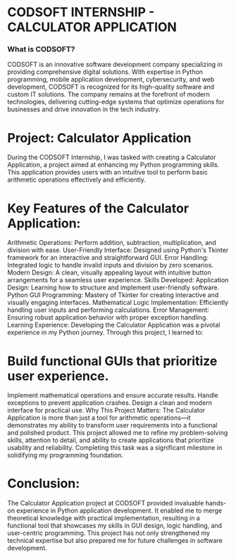 # CODSOFT INTERNSHIP - CALCULATOR APPLICATION
### What is CODSOFT?
CODSOFT is an innovative software development company specializing in providing comprehensive digital solutions. With expertise in Python programming, mobile application development, cybersecurity, and web development, CODSOFT is recognized for its high-quality software and custom IT solutions. The company remains at the forefront of modern technologies, delivering cutting-edge systems that optimize operations for businesses and drive innovation in the tech industry.

# Project: Calculator Application
During the CODSOFT Internship, I was tasked with creating a Calculator Application, a project aimed at enhancing my Python programming skills. This application provides users with an intuitive tool to perform basic arithmetic operations effectively and efficiently.

# Key Features of the Calculator Application:
Arithmetic Operations: Perform addition, subtraction, multiplication, and division with ease.
User-Friendly Interface: Designed using Python's Tkinter framework for an interactive and straightforward GUI.
Error Handling: Integrated logic to handle invalid inputs and division by zero scenarios.
Modern Design: A clean, visually appealing layout with intuitive button arrangements for a seamless user experience.
Skills Developed:
Application Design: Learning how to structure and implement user-friendly software.
Python GUI Programming: Mastery of Tkinter for creating interactive and visually engaging interfaces.
Mathematical Logic Implementation: Efficiently handling user inputs and performing calculations.
Error Management: Ensuring robust application behavior with proper exception handling.
Learning Experience:
Developing the Calculator Application was a pivotal experience in my Python journey. Through this project, I learned to:

# Build functional GUIs that prioritize user experience.
Implement mathematical operations and ensure accurate results.
Handle exceptions to prevent application crashes.
Design a clean and modern interface for practical use.
Why This Project Matters:
The Calculator Application is more than just a tool for arithmetic operations—it demonstrates my ability to transform user requirements into a functional and polished product. This project allowed me to refine my problem-solving skills, attention to detail, and ability to create applications that prioritize usability and reliability. Completing this task was a significant milestone in solidifying my programming foundation.

# Conclusion:
The Calculator Application project at CODSOFT provided invaluable hands-on experience in Python application development. It enabled me to merge theoretical knowledge with practical implementation, resulting in a functional tool that showcases my skills in GUI design, logic handling, and user-centric programming. This project has not only strengthened my technical expertise but also prepared me for future challenges in software development.
